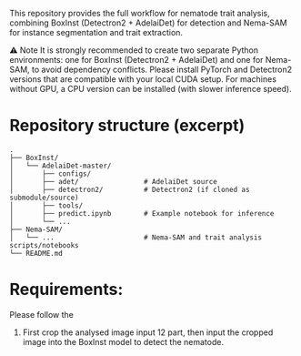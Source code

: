 This repository provides the full workflow for nematode trait analysis, combining BoxInst (Detectron2 + AdelaiDet) for detection and Nema-SAM for instance segmentation and trait extraction.

⚠️ Note
It is strongly recommended to create two separate Python environments: one for BoxInst (Detectron2 + AdelaiDet) and one for Nema-SAM, to avoid dependency conflicts.
Please install PyTorch and Detectron2 versions that are compatible with your local CUDA setup. For machines without GPU, a CPU version can be installed (with slower inference speed).

# Repository structure (excerpt)

```
.
├── BoxInst/
│   └── AdelaiDet-master/
│       ├── configs/
│       ├── adet/                # AdelaiDet source
│       ├── detectron2/          # Detectron2 (if cloned as submodule/source)
│       ├── tools/
│       ├── predict.ipynb        # Example notebook for inference
│       └── ...
├── Nema-SAM/
│   └── ...                      # Nema-SAM and trait analysis scripts/notebooks
└── README.md
```



# Requirements:
Please follow the 
1. First crop the analysed image input 12 part, then input the cropped image into the BoxInst model to detect the nematode.
   
